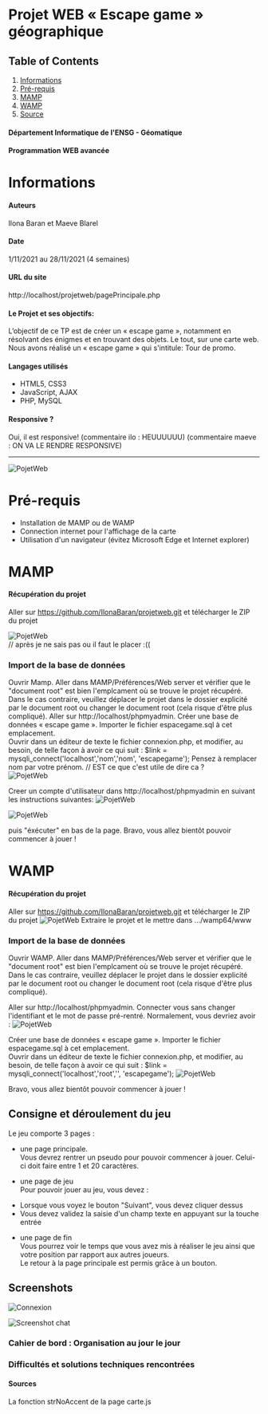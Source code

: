 Projet WEB « Escape game » géographique 
=======
## Table of Contents
1. [Informations](#Informations)
2. [Pré-requis](#Pré-requis)
3. [MAMP](#MAMP)
4. [WAMP](#WAMP)
5. [Source](####Sources)


#### Département Informatique de l'ENSG - Géomatique
#### Programmation WEB avancée

# Informations
#### Auteurs
Ilona Baran et Maeve Blarel
#### Date
1/11/2021 au 28/11/2021 (4 semaines)
#### URL du site
http://localhost/projetweb/pagePrincipale.php
#### Le Projet et ses objectifs:
L’objectif de ce TP est de créer un « escape game », notamment en résolvant des énigmes et en trouvant 
des objets. Le tout, sur une carte web.
Nous avons réalisé un « escape game » qui s'intitule: Tour de promo.
#### Langages utilisés
+ HTML5, CSS3
+ JavaScript, AJAX
+ PHP, MySQL
#### Responsive ?
Oui, il est responsive! (commentaire ilo : HEUUUUUU) (commentaire maeve : ON VA LE RENDRE RESPONSIVE)

***

![PojetWeb](images/bus/bus1_20.png)



# Pré-requis
+ Installation de MAMP ou de WAMP  
+ Connection internet pour l'affichage de la carte  
+ Utilisation d'un navigateur (évitez Microsoft Edge et Internet explorer)

# MAMP

#### Récupération du projet #
Aller sur https://github.com/IlonaBaran/projetweb.git et télécharger le ZIP du projet 

![PojetWeb](images/readme/telechargementProjet.png)   
// après je ne sais pas ou il faut le placer :((

### Import de la base de données #
Ouvrir Mamp. 
Aller dans MAMP/Préférences/Web server et vérifier que le "document root" est bien l'emplcament où se trouve le projet récupéré. Dans le cas contraire, veuillez déplacer le projet dans le dossier explicité par le document root ou changer le document root (cela risque d'être plus compliqué).
Aller sur http://localhost/phpmyadmin.
Créer une base de données « escape game ».
Importer le fichier espacegame.sql à cet emplacement.  
Ouvrir dans un éditeur de texte le fichier connexion.php, et modifier, au besoin, de telle façon à avoir ce qui suit : $link = mysqli_connect('localhost','nom','nom', 'escapegame'); 
Pensez à remplacer nom par votre prénom. // EST ce que c'est utile de dire ca ?    
![PojetWeb](images/readme/connexionBDD.png)  

Creer un compte d'utilisateur dans http://localhost/phpmyadmin en suivant les instructions suivantes:
![PojetWeb](images/readme/ajouterCompteBDDMAMP.png)

![PojetWeb](images/readme/creationCompteBDD.png)

puis "éxécuter" en bas de la page.
Bravo, vous allez bientôt pouvoir commencer à jouer !


# WAMP 

#### Récupération du projet #
Aller sur https://github.com/IlonaBaran/projetweb.git et télécharger le ZIP du projet 
![PojetWeb](images/readme/telechargementProjet.png)
Extraire le projet et le mettre dans .../wamp64/www

### Import de la base de données #
Ouvrir WAMP. 
Aller dans MAMP/Préférences/Web server et vérifier que le "document root" est bien l'emplcament où se trouve le projet récupéré. Dans le cas contraire, veuillez déplacer le projet dans le dossier explicité par le document root ou changer le document root (cela risque d'être plus compliqué).

Aller sur http://localhost/phpmyadmin.
Connecter vous sans changer l'identifiant et le mot de passe pré-rentré. Normalement, vous devriez avoir :
![PojetWeb](images/readme/phpmyadminAccueil.png)

Créer une base de données « escape game ».
Importer le fichier espacegame.sql à cet emplacement.  
Ouvrir dans un éditeur de texte le fichier connexion.php, et modifier, au besoin, de telle façon à avoir ce qui suit : $link = mysqli_connect('localhost','root','', 'escapegame'); 
![PojetWeb](images/readme/ajouterCompteBDDMAMP.png)

Bravo, vous allez bientôt pouvoir commencer à jouer !



## Consigne et déroulement du jeu
Le jeu comporte 3 pages :   
- une page principale.   
Vous devrez rentrer un pseudo pour pouvoir commencer à jouer. Celui-ci doit faire entre 1 et 20 caractères.   

- une page de jeu   
Pour pouvoir jouer au jeu, vous devez :   

+ Lorsque vous voyez le bouton "Suivant", vous devez cliquer dessus   
+ Vous devez validez la saisie d'un champ texte en appuyant sur la touche entrée

- une page de fin   
Vous pourrez voir le temps que vous avez mis à réaliser le jeu ainsi que votre position par rapport aux autres joueurs.  
Le retour à la page principale est permis grâce à un bouton. 



## Screenshots 
![Connexion](https://i.imgur.com/BxP73v9.png)

![Screenshot chat](https://i.imgur.com/AyQYan5.png)

### Cahier de bord : Organisation au jour le jour

### Difficultés et solutions techniques rencontrées

#### Sources
La fonction strNoAccent de la page carte.js
